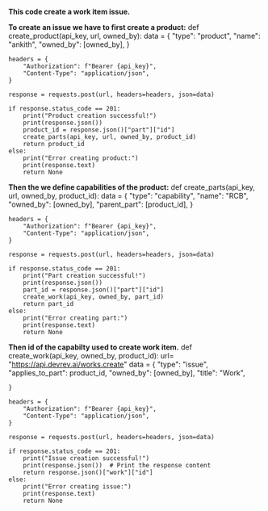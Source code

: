 **This code create a work item issue.**


**To create an issue we have to first create a product:**
def create_product(api_key, url, owned_by):
    data = {
        "type": "product",
        "name": "ankith",
        "owned_by": [owned_by],
    }

    headers = {
        "Authorization": f"Bearer {api_key}",
        "Content-Type": "application/json",
    }

    response = requests.post(url, headers=headers, json=data)

    if response.status_code == 201:
        print("Product creation successful!")
        print(response.json())
        product_id = response.json()["part"]["id"]
        create_parts(api_key, url, owned_by, product_id)
        return product_id
    else:
        print("Error creating product:")
        print(response.text)
        return None


**Then the we define capabilities of the product:**
def create_parts(api_key, url, owned_by, product_id):
    data = {
        "type": "capability",
        "name": "RCB",
        "owned_by": [owned_by],
        "parent_part": [product_id],
    }

    headers = {
        "Authorization": f"Bearer {api_key}",
        "Content-Type": "application/json",
    }

    response = requests.post(url, headers=headers, json=data)

    if response.status_code == 201:
        print("Part creation successful!")
        print(response.json())
        part_id = response.json()["part"]["id"]
        create_work(api_key, owned_by, part_id)
        return part_id
    else:
        print("Error creating part:")
        print(response.text)
        return None


**Then id of the capabilty used to create work item.**
def create_work(api_key, owned_by, product_id):
    url= "https://api.devrev.ai/works.create"
    data = {
        "type": "issue",
        "applies_to_part": product_id,
        "owned_by": [owned_by],
        "title": "Work",
        
    }

    headers = {
        "Authorization": f"Bearer {api_key}",
        "Content-Type": "application/json",
    }

    response = requests.post(url, headers=headers, json=data)

    if response.status_code == 201:
        print("Issue creation successful!")
        print(response.json())  # Print the response content
        return response.json()["work"]["id"]
    else:
        print("Error creating issue:")
        print(response.text)
        return None